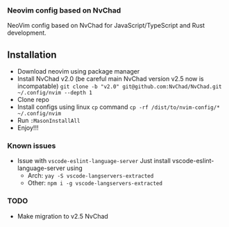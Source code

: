 ### Neovim config based on NvChad
NeoVim config based on NvChad for JavaScript/TypeScript and Rust development.
## Installation
- Download neovim using package manager
- Install NvChad v2.0 (be careful main NvChad version v2.5 now is incompatable)
  ```git clone -b "v2.0" git@github.com:NvChad/NvChad.git ~/.config/nvim --depth 1```
- Clone repo
- Install configs using linux `cp` command
  ```cp -rf /dist/to/nvim-config/* ~/.config/nvim```
- Run `:MasonInstallAll`
- Enjoy!!!
### Known issues
- Issue with `vscode-eslint-language-server`
  Just install vscode-eslint-language-server using
    - Arch: `yay -S vscode-langservers-extracted`
    - Other: `npm i -g vscode-langservers-extracted`
### TODO
- Make migration to v2.5 NvChad
